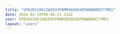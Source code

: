 ```yaml
---
title: "SP01RX3XRJJW2E9YP8MM3KH5KXEPADWHDKE77M01"
date: 2024-02-19T09:45:21.312Z
user: SP01RX3XRJJW2E9YP8MM3KH5KXEPADWHDKE77M01
layout: "users"
---
```

    
